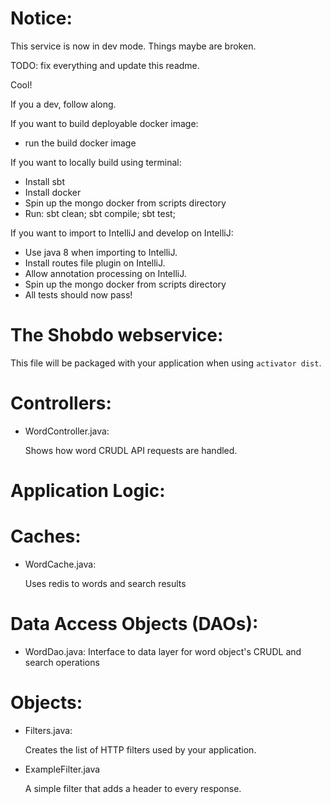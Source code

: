 Notice:
=======

This service is now in dev mode. Things maybe are broken. 

TODO: fix everything and update this readme.

Cool!

If you a dev, follow along.

If you want to build deployable docker image:
- run the build docker image

If you want to locally build using terminal:
- Install sbt
- Install docker
- Spin up the mongo docker from scripts directory 
- Run: sbt clean; sbt compile; sbt test;

If you want to import to IntelliJ and develop on IntelliJ:
- Use java 8 when importing to IntelliJ. 
- Install routes file plugin on IntelliJ.
- Allow annotation processing on IntelliJ.
- Spin up the mongo docker from scripts directory 
- All tests should now pass!

The Shobdo webservice:
==============================

This file will be packaged with your application when using `activator dist`.

Controllers:
============

- WordController.java:

  Shows how word CRUDL API requests are handled.
  
Application Logic:
==================

Caches:
=======

- WordCache.java:

  Uses redis to words and search results
  
Data Access Objects (DAOs):
===========================

- WordDao.java:
  Interface to data layer for word object's CRUDL and search operations

Objects:
========

- Filters.java:

  Creates the list of HTTP filters used by your application.

- ExampleFilter.java

  A simple filter that adds a header to every response.